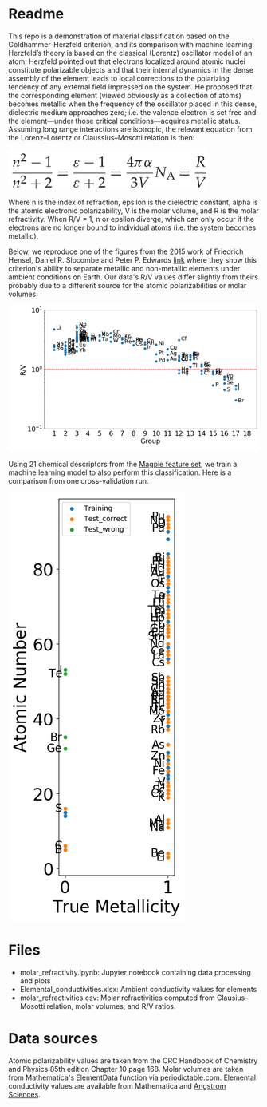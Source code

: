 # Readme
This repo is a demonstration of material classification based on the Goldhammer-Herzfeld criterion, and its comparison with machine learning. Herzfeld’s theory is based
on the classical (Lorentz) oscillator model of an atom. Herzfeld pointed out that electrons localized
around atomic nuclei constitute polarizable objects and that their internal dynamics in the dense
assembly of the element leads to local corrections to the polarizing tendency of any external field
impressed on the system.
He proposed that the corresponding element (viewed obviously as a collection of atoms)
becomes metallic when the frequency of the oscillator placed in this dense, dielectric medium
approaches zero; i.e. the valence electron is set free and the element—under those critical
conditions—acquires metallic status. Assuming long range interactions are isotropic, the relevant equation from the Lorenz&ndash;Lorentz or Claussius&ndash;Mosotti relation is then:

<img src="https://github.com/mtdg-wagner/goldhammer-herzfeld-elements/blob/master/CM_Relation.png" alt="C-M relation" width="400"/>

Where n is the index of refraction, epsilon is the dielectric constant, alpha is the atomic electronic polarizability, V is the molar volume, and R is the molar refractivity. When R/V = 1, n or epsilon diverge, which can only occur if the electrons are no longer bound to individual atoms (i.e. the system becomes metallic). 

Below, we reproduce one of the figures from the 2015 work of Friedrich Hensel, Daniel R. Slocombe and Peter P. Edwards [link](https://doi.org/10.1098/rsta.2014.0477) where they show this criterion's ability to separate metallic and non-metallic elements under ambient conditions on Earth. Our data's R/V values differ slightly from theirs probably due to a different source for the atomic polarizabilities or molar volumes. 

![HSE Fig 3](https://github.com/mtdg-wagner/goldhammer-herzfeld-elements/blob/master/RV_groups.png "Metallization of chemical elements")

Using 21 chemical descriptors from the [Magpie feature set](https://www.nature.com/articles/npjcompumats201628), we train a machine learning model to also perform this classification. Here is a comparison from one cross-validation run.

![HSE Fig 3](https://github.com/mtdg-wagner/goldhammer-herzfeld-elements/blob/master/ML_classification.png "Machine learning classification")

# Files
* molar_refractivity.ipynb: Jupyter notebook containing data processing and plots
* Elemental_conductivities.xlsx: Ambient conductivity values for elements
* molar_refractivities.csv: Molar refractivities computed from Clausius&ndash;Mosotti relation, molar volumes, and R/V ratios. 

# Data sources
Atomic polarizability values are taken from the CRC Handbook of Chemistry and Physics 85th edition Chapter 10 page 168.
Molar volumes are taken from Mathematica's ElementData function via [periodictable.com](https://periodictable.com/Properties/A/MolarVolume.an.log.html).
Elemental conductivity values are available from Mathematica and [Angstrom Sciences](https://www.angstromsciences.com/elements-electrical-conductivity).

